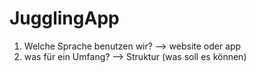 # JugglingApp


1. Welche Sprache benutzen wir? 
--> website oder app
2. was für ein Umfang?
--> Struktur (was soll es können)

